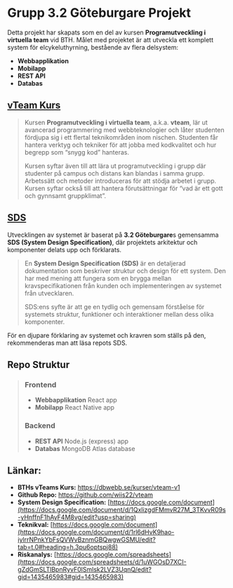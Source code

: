 # Grupp 3.2 Göteburgare Projekt

Detta projekt har skapats som en del av kursen **Programutveckling i virtuella team** vid BTH. Målet med projektet är att utveckla ett komplett system för elcykeluthyrning, bestående av flera delsystem:

- **Webbapplikation**  
- **Mobilapp**
- **REST API**    
- **Databas**

## [vTeam Kurs](https://dbwebb.se/kurser/vteam-v1)
> Kursen **Programutveckling i virtuella team**, a.k.a. **vteam**, lär ut avancerad programmering med webbteknologier och låter studenten fördjupa sig i ett flertal teknikområden inom nischen. Studenten får hantera verktyg och tekniker för att jobba med kodkvalitet och hur begrepp som “snygg kod” hanteras.
>
> Kursen syftar även till att lära ut programutveckling i grupp där studenter på campus och distans kan blandas i samma grupp. Arbetssätt och metoder introduceras för att stödja arbetet i grupp. Kursen syftar också till att hantera förutsättningar för “vad är ett gott och gynnsamt gruppklimat”.

## [SDS](https://docs.google.com/document/d/1QxlizgdFMmvR27M_3TKvvR09s-yHnffnF1hAyF4M8vg/edit?usp=sharing)
Utvecklingen av systemet är baserat på **3.2 Göteburgare**s gemensamma **SDS (System Design Specification)**, där projektets arkitektur och komponenter delats upp och förklarats.

> En **System Design Specification (SDS)** är en detaljerad dokumentation som beskriver struktur och design för ett system. Den har med mening att fungera som en brygga mellan kravspecifikationen från kunden och implementeringen av systemet från utvecklaren.
>
> SDS:ens syfte är att ge en tydlig och gemensam förståelse för systemets struktur, funktioner och interaktioner mellan dess olika komponenter.

För en djupare förklaring av systemet och kravren som ställs på den, rekommenderas man att läsa repots SDS.

## Repo Struktur
>### Frontend
>- **Webbapplikation**
React app
>- **Mobilapp**
React Native app
>
>### Backend
>- **REST API**
Node.js (express) app
>- **Databas**
MongoDB Atlas database


## Länkar:
- **BTHs vTeams Kurs:**
https://dbwebb.se/kurser/vteam-v1
- **Github Repo:**
https://github.com/wiis22/vteam
- **System Design Specification:**
[https://docs.google.com/document](https://docs.google.com/document/d/1QxlizgdFMmvR27M_3TKvvR09s-yHnffnF1hAyF4M8vg/edit?usp=sharing)
- **Teknikval:**
[https://docs.google.com/document](https://docs.google.com/document/d/1rl6dHvK9hao-iylrrNPnkYbFsQVWvBznmGBQwgwGSMU/edit?tab=t.0#heading=h.3pu6optspj88)
- **Riskanalys:**
[https://docs.google.com/spreadsheets](https://docs.google.com/spreadsheets/d/1uWGOsD7XCI-gZdGmSLTlBpnRyvF0lSmlsk2LVZ3UqnQ/edit?gid=1435465983#gid=1435465983)
